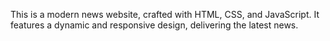 This is a modern news website, crafted with HTML, CSS, and JavaScript. It features a dynamic and responsive design, delivering the latest news.






